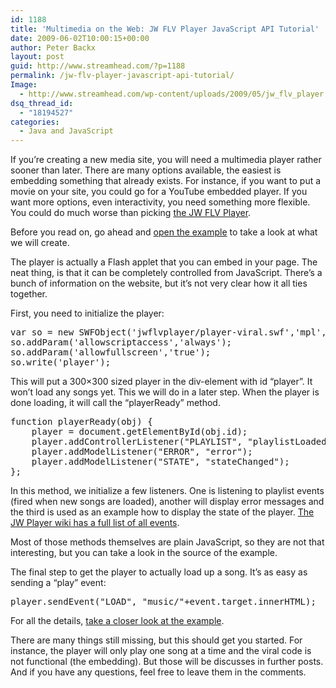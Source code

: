 ```yaml
---
id: 1188
title: 'Multimedia on the Web: JW FLV Player JavaScript API Tutorial'
date: 2009-06-02T10:00:15+00:00
author: Peter Backx
layout: post
guid: http://www.streamhead.com/?p=1188
permalink: /jw-flv-player-javascript-api-tutorial/
Image:
  - http://www.streamhead.com/wp-content/uploads/2009/05/jw_flv_player.png
dsq_thread_id:
  - "18194527"
categories:
  - Java and JavaScript
---
```

If you&#8217;re creating a new media site, you will need a multimedia player rather sooner than later. There are many options available, the easiest is embedding something that already exists. For instance, if you want to put a movie on your site, you could go for a YouTube embedded player. If you want more options, even interactivity, you need something more flexible. You could do much worse than picking <a title="JW FLV Media Player" href="http://www.longtailvideo.com/players/jw-flv-player/" target="_blank">the JW FLV Player</a>.

Before you read on, go ahead and <a title="JW FLV Player Javascript API example" href="http://www.streamhead.com/examples/JWFLVplayer/" target="_blank">open the example</a> to take a look at what we will create.

The player is actually a Flash applet that you can embed in your page. The neat thing, is that it can be completely controlled from JavaScript. There&#8217;s a bunch of information on the website, but it&#8217;s not very clear how it all ties together.

First, you need to initialize the player:

<pre lang="javascript">var so = new SWFObject('jwflvplayer/player-viral.swf','mpl','300','300','9');
so.addParam('allowscriptaccess','always');
so.addParam('allowfullscreen','true');
so.write('player');</pre>

This will put a 300&#215;300 sized player in the div-element with id &#8220;player&#8221;. It won&#8217;t load any songs yet. This we will do in a later step. When the player is done loading, it will call the &#8220;playerReady&#8221; method.

<pre lang="javascript">function playerReady(obj) {
    player = document.getElementById(obj.id);
    player.addControllerListener("PLAYLIST", "playlistLoaded");
    player.addModelListener("ERROR", "error");
    player.addModelListener("STATE", "stateChanged");
};</pre>

In this method, we initialize a few listeners. One is listening to playlist events (fired when new songs are loaded), another will display error messages and the third is used as an example how to display the state of the player. <a title="JW Player events" href="http://developer.longtailvideo.com/trac/wiki/FlashEvents" target="_blank">The JW Player wiki has a full list of all events</a>.

Most of those methods themselves are plain JavaScript, so they are not that interesting, but you can take a look in the source of the example.

The final step to get the player to actually load up a song. It&#8217;s as easy as sending a &#8220;play&#8221; event:

<pre lang="javascript">player.sendEvent("LOAD", "music/"+event.target.innerHTML);</pre>

For all the details, <a title="JW FLV Player Javascript API example" href="http://www.streamhead.com/examples/JWFLVplayer/" target="_blank">take a closer look at the example</a>.

There are many things still missing, but this should get you started. For instance, the player will only play one song at a time and the viral code is not functional (the embedding). But those will be discusses in further posts. And if you have any questions, feel free to leave them in the comments.

<!-- AddThis Advanced Settings generic via filter on the_content -->

<!-- AddThis Share Buttons generic via filter on the_content -->